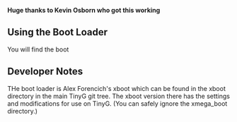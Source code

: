 **Huge thanks to Kevin Osborn who got this working**

## Using the Boot Loader
You will find the boot 

## Developer Notes
THe boot loader is Alex Forencich's xboot which can be found in the xboot directory in the main TinyG git tree. The xboot version there has the settings and modifications for use on TinyG. (You can safely ignore the xmega_boot directory.)